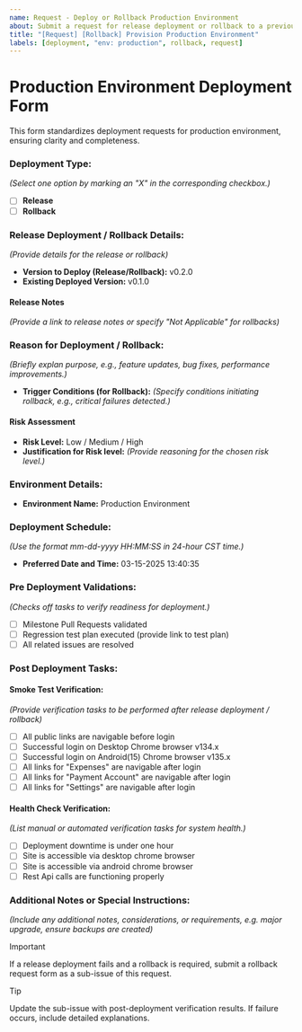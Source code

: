 ```yaml
---
name: Request - Deploy or Rollback Production Environment
about: Submit a request for release deployment or rollback to a previous version in the production environment.
title: "[Request] [Rollback] Provision Production Environment"
labels: [deployment, "env: production", rollback, request]
---
```


# Production Environment Deployment Form

This form standardizes deployment requests for production environment, ensuring clarity and completeness.

### Deployment Type:

_(Select one option by marking an "X" in the corresponding checkbox.)_

- [ ] **Release**
- [ ] **Rollback**

### Release Deployment / Rollback Details:

_(Provide details for the release or rollback)_

- **Version to Deploy (Release/Rollback):** v0.2.0 <!-- Specify the version for release or rollback deployment. -->
- **Existing Deployed Version:** v0.1.0 <!-- Indicate the current production version. -->

#### Release Notes

_(Provide a link to release notes or specify "Not Applicable" for rollbacks)_

### Reason for Deployment / Rollback:

_(Briefly explan purpose, e.g., feature updates, bug fixes, performance improvements.)_

- **Trigger Conditions (for Rollback):** _(Specify conditions initiating rollback, e.g., critical failures detected.)_

#### Risk Assessment

- **Risk Level:** Low / Medium / High
- **Justification for Risk level:** _(Provide reasoning for the chosen risk level.)_

### Environment Details:

- **Environment Name:** Production Environment

### Deployment Schedule:

_(Use the format mm-dd-yyyy HH:MM:SS in 24-hour CST time.)_

- **Preferred Date and Time:** 03-15-2025 13:40:35

### Pre Deployment Validations:

_(Checks off tasks to verify readiness for deployment.)_

- [ ] Milestone Pull Requests validated
- [ ] Regression test plan executed (provide link to test plan)
- [ ] All related issues are resolved

### Post Deployment Tasks:

#### Smoke Test Verification:

_(Provide verification tasks to be performed after release deployment / rollback)_

- [ ] All public links are navigable before login
- [ ] Successful login on Desktop Chrome browser v134.x
- [ ] Successful login on Android(15) Chrome browser v135.x
- [ ] All links for "Expenses" are navigable after login
- [ ] All links for "Payment Account" are navigable after login
- [ ] All links for "Settings" are navigable after login

#### Health Check Verification:

_(List manual or automated verification tasks for system health.)_

- [ ] Deployment downtime is under one hour
- [ ] Site is accessible via desktop chrome browser
- [ ] Site is accessible via android chrome browser
- [ ] Rest Api calls are functioning properly

### Additional Notes or Special Instructions:

_(Include any additional notes, considerations, or requirements, e.g. major upgrade, ensure backups are created)_

> [!IMPORTANT]  
> If a release deployment fails and a rollback is required, submit a rollback request form as a sub-issue of this request.

> [!TIP]  
> Update the sub-issue with post-deployment verification results. If failure occurs, include detailed explanations.
